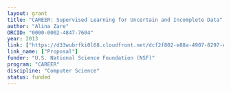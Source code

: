 ```yaml
---
layout: grant
title: "CAREER: Supervised Learning for Uncertain and Incomplete Data"
author: "Alina Zare"
ORCID: "0000-0002-4847-7604"
year: 2013
link: ["https://d33wubrfki0l68.cloudfront.net/dcf2f802-e88a-4907-8297-e1a9391a08ac/2013_07_22_ZareNSFCAREER.pdf"]
link_name: ["Proposal"]
funder: "U.S. National Science Foundation (NSF)"
program: "CAREER"
discipline: "Computer Science"
status: funded
---
```

